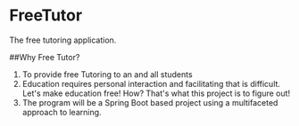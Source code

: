 # FreeTutor
The free tutoring application.

##Why Free Tutor?
1. To provide free Tutoring to an and all students
2. Education requires personal interaction and facilitating that is difficult.  Let's make education free! How? That's what this project is to figure out!
3. The program will be a Spring Boot based project using a multifaceted approach to learning.